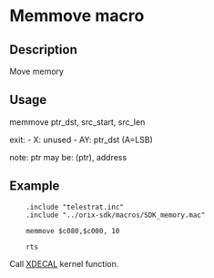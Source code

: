 # Memmove macro

## Description

Move memory

## Usage

memmove ptr_dst, src_start, src_len

exit:
    - X: unused
    - AY: ptr_dst (A=LSB)

note:
    ptr may be: (ptr), address

## Example

```ca65
    .include "telestrat.inc"
    .include "../orix-sdk/macros/SDK_memory.mac"

    memmove $c080,$c000, 10

    rts
```

Call [XDECAL](../../../developer_manual/kernel/primitives/xdecal) kernel function.
